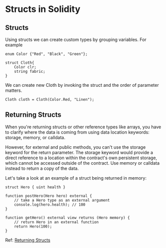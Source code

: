 # Structs in Solidity

## Structs
Using structs we can create custom types by grouping variables.
For example

```
enum Color {"Red", "Black", "Green"};

struct Cloth{
    Color clr;
    string fabric;
}
```

We can create new Cloth by invoking the struct and the order of parameter matters.

```
Cloth cloth = Cloth(Color.Red, "Linen");
```


## Returning Structs
When you're returning structs or other reference types like arrays, you have to clarify where the data is coming from using data location keywords: storage, memory, or calldata.

However, for external and public methods, you can't use the storage keyword for the return parameter. The storage keyword would provide a direct reference to a location within the contract's own persistent storage, which cannot be accessed outside of the contract. Use memory or calldata instead to return a copy of the data.

Let's take a look at an example of a struct being returned in memory:

```
struct Hero { uint health }

function postHero(Hero hero) external {
    // take a Hero type as an external argument
    console.log(hero.health); // 100
}

function getHero() external view returns (Hero memory) {
    // return Hero in an external function
    return Hero(100);
}

```
Ref: [Returning Structs](https://university.alchemy.com/course/solidity/sc/64daa11e0264c500022dc1dd/stage/64daa11e0264c500022dc1fe)